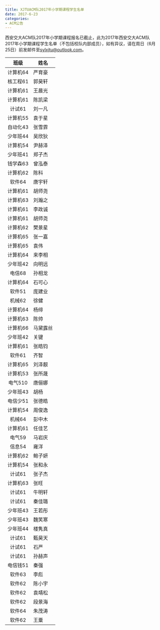 ```yaml
---
title: XJTUACM队2017年小学期课程学生名单
date: 2017-6-23
categories:
- ACM公告
---
```


西安交大ACM队2017年小学期课程报名已截止，此为2017年西安交大ACM队2017年小学期课程学生名单（不包括校队内部成员），如有异议，请在周日（6月25日）前发邮件至[sylxjtu@outlook.com](mailto:sylxjtu@outlook.com)。

<!--more-->

| **班级** | **姓名**  |
|:--------:|----------|
| 计算机64 | 严育豪   |
| 核工程61 | 郭昊轩   |
| 计算机61 | 王晨光   |
| 计算机61 | 陈凯梁   |
| 计试61   | 刘一凡   |
| 计算机55 | 袁于星   |
| 自动化43 | 张雪霏   |
| 少年班44 | 吴欣狄   |
| 计算机54 | 尹赫泽   |
| 少年班41 | 郑子杰   |
| 钱学森63 | 曾泓泰   |
| 计算机62 | 陈科     |
| 软件64   | 唐宇轩   |
| 计算机61 | 胡师尧   |
| 计算机63 | 刘瀚之   |
| 计算机61 | 李政诚   |
| 计算机61 | 胡师尧   |
| 计算机62 | 樊景星   |
| 计算机65 | 张一嘉   |
| 计算机65 | 袁伟     |
| 计算机64 | 来李相   |
| 少年班42 | 向明远   |
| 电信68   | 孙相龙   |
| 计算机64 | 石可心   |
| 软件51   | 庞建业   |
| 机械62   | 徐健     |
| 计算机64 | 杨绯     |
| 计算机63 | 陈帅     |
| 计算机66 | 马黛露丝 |
| 少年班42 | 关键     |
| 计算机61 | 张皓钧   |
| 软件61   | 齐智     |
| 计算机65 | 刘泽靓   |
| 计算机53 | 张所晟   |
| 电气510  | 唐俪娜   |
| 少年班43 | 胡杨     |
| 电信少51 | 张德皓   |
| 计算机54 | 周俊逸   |
| 机械64   | 彭中木   |
| 计算机61 | 任佳艺   |
| 电气59   | 马岩庆   |
| 信息54   | 雍洋     |
| 计算机62 | 鲍子妍   |
| 计算机54 | 张和永   |
| 计试61   | 张子杰   |
| 计算机63 | 张旺     |
| 计试61   | 牛明轩   |
| 计试61   | 秦佳璐   |
| 少年班43 | 王若彤   |
| 少年班43 | 魏笑寒   |
| 少年班44 | 楼隽真   |
| 计试61   | 甄昊天   |
| 计试61   | 石严     |
| 计试61   | 孙赫声   |
| 电信钱51 | 秦强     |
| 软件63   | 李彪     |
| 软件62   | 陈小宇   |
| 软件62   | 袁靖松   |
| 软件62   | 段景海   |
| 软件64   | 朱茂涛   |
| 软件62   | 王粟     |